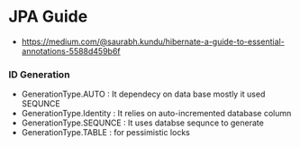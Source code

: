 # JPA Guide
- https://medium.com/@saurabh.kundu/hibernate-a-guide-to-essential-annotations-5588d459b6f
### ID Generation
  - GenerationType.AUTO : It dependecy on data base mostly it used SEQUNCE 
  - GenerationType.Identity : It relies on auto-incremented database column
  - GenerationType.SEQUNCE : It uses databse sequnce to generate
  - GenerationType.TABLE : for pessimistic locks
